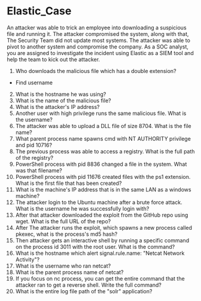 # Elastic_Case

An attacker was able to trick an employee into downloading a suspicious file and running it. The attacker compromised the system, along with that, The Security Team did not update most systems. The attacker was able to pivot to another system and compromise the company. As a SOC analyst, you are assigned to investigate the incident using Elastic as a SIEM tool and help the team to kick out the attacker.

1.	Who downloads the malicious file which has a double extension?
-	Find username
2.	What is the hostname he was using?
3.	What is the name of the malicious file?
4.	What is the attacker's IP address?
5.	Another user with high privilege runs the same malicious file. What is the username?
6.	The attacker was able to upload a DLL file of size 8704. What is the file name?
7.	What parent process name spawns cmd with NT AUTHORITY privilege and pid 10716?
8.	The previous process was able to access a registry. What is the full path of the registry?
9.	PowerShell process with pid 8836 changed a file in the system. What was that filename?
10.	PowerShell process with pid 11676 created files with the ps1 extension. What is the first file that has been created?
11.	What is the machine's IP address that is in the same LAN as a windows machine?
12.	The attacker login to the Ubuntu machine after a brute force attack. What is the username he was successfully login with?
13.	After that attacker downloaded the exploit from the GitHub repo using wget. What is the full URL of the repo?
14.	After The attacker runs the exploit, which spawns a new process called pkexec, what is the process's md5 hash?
15.	Then attacker gets an interactive shell by running a specific command on the process id 3011 with the root user. What is the command?
16.	What is the hostname which alert signal.rule.name: "Netcat Network Activity"?
17.	What is the username who ran netcat?
18.	What is the parent process name of netcat?
19.	If you focus on nc process, you can get the entire command that the attacker ran to get a reverse shell. Write the full command?
20.	What is the entire log file path of the "solr" application?
